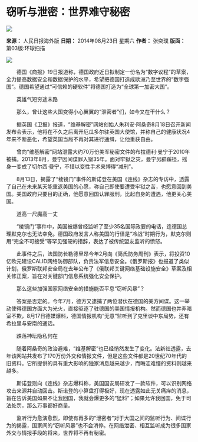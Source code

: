 # 窃听与泄密：世界难守秘密

![](../../../page/2014-08/23/03/rmrbhwb2014082303_b.jpg)

**来源：** 人民日报海外版
**日期：** 2014年08月23日 星期六
**作者：** 张奕璞
**版面：** 第03版:环球扫描

![](../../../res/2014-08/23/03/rmrbhwb2014082303p31_b.jpg)

　　德国《商报》19日报道称，德国政府近日拟制定一份名为“数字议程”的草案，全力提高数据安全和数据保护的水平，希望把德国打造成欧洲乃至世界的“数字强国”。德国希望通过“可信赖的硬软件”将德国打造为“全球第一加密大国”。

　　英雄气短穷途末路

　　那么，曾让这些大国变得小心翼翼的“泄密者”们，如今又在干什么？

　　据英国《卫报》报道，“维基解密”网站创始人朱利安·阿桑奇8月18日召开新闻发布会表示，他将在不久之后离开厄瓜多尔驻英国大使馆，并称自己的健康状况4年来不断恶化，希望英国当局不再对其进行通缉，让他重获自由。

　　曾向“维基解密”网站泄露大约70万份美军秘密文件的布拉德利·曼宁于2010年被捕。2013年8月，曼宁因间谍罪入狱35年。面对牢狱之灾，曼宁另辟蹊径，摇身一变成了切尔西·曼宁，不惜以变性手术来博得“减刑”。

　　8月13日，揭露了“棱镜门”事件的斯诺登在美国《连线》杂志的专访中，透露了自己在未来某天能重返美国的心愿，称自己即使要遭受牢狱之苦，也愿意回到美国。美国政府只要目的正确，他愿意回国认罪服刑，比起自身的遭遇，他更关心美国。

　　道高一尺魔高一丈

　　“棱镜门”事件中，美国被爆曾经监听了至少35名国际政要的电话，连德国总理默克尔也无法幸免。德国政府发言人称美国的行径是“冷战”时期行为，默克尔则用“完全不可接受”等罕见强硬的措辞，表达了被传统盟友监听的愤怒。

　　此事件之后，法国防长勒德里昂今年2月向《简氏防务周刊》表示，将投资10亿欧元建设CALID网络防御部队，负责法军信息安全。《俄罗斯报》也报道了类似计划，俄罗斯联邦安全局在去年公布了《俄联邦关键网络基础设施安全》草案及相关修正案，旨在对关键部门信息系统强化安全保护。

　　那么这些加强国家网络安全的措施能否平息“窃听风暴”？

　　答案是否定的。今年7月，德方又逮捕了两位潜伏在德国的美方间谍。这一举动使得德国方面大为光火，直接驱逐了驻德国的美国情报机构。然而德国也并非暗室不欺，8月17日德媒爆料，德国情报机构“无意”监听到了克里谈中东局势，还有希拉里与安南的通话。

　　跌落神坛隐私何在

　　随着阿桑奇的政治避难，“维基解密”也已经悄然发生了变化。法新社透露，去年该网站共发布了170万份外交和情报文件，但是这些文件都是20世纪70年代的旧资料。它所提供的具有重大影响的独家消息越来越少，而晦涩难懂的资料则越来越多。

　　斯诺登则向《连线》杂志爆料称，美国国安局研发了一款软件，可以识别网络攻击来源并自动回击。斯诺登的小算盘打得极好，现在透露如此无关痛痒的消息，旨在告诉美国如果不让我回国，我就会爆更多的“猛料”；如果允许我回国，免于司法处罚，那么万事都好商量。

　　监听行为愈演愈烈，即使有再多的“泄密者”对于大国之间的监听行为、间谍行为的揭露，国家间的“窃听风暴”也不会消停。在网络泄密、相互监听成为很多国家外交与情报手段的将来，世界将不再有秘密。

